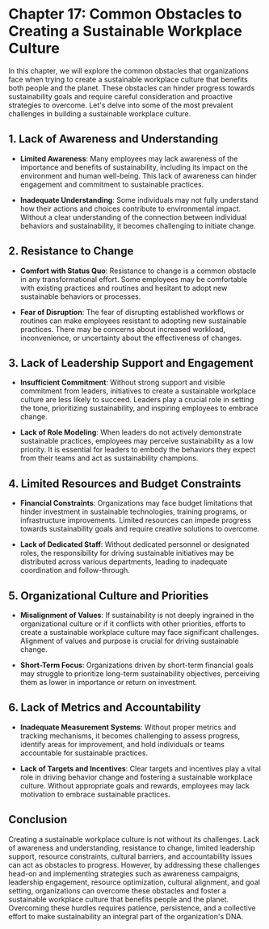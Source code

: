 Chapter 17: Common Obstacles to Creating a Sustainable Workplace Culture
========================================================================

In this chapter, we will explore the common obstacles that organizations face when trying to create a sustainable workplace culture that benefits both people and the planet. These obstacles can hinder progress towards sustainability goals and require careful consideration and proactive strategies to overcome. Let's delve into some of the most prevalent challenges in building a sustainable workplace culture.

**1. Lack of Awareness and Understanding**
------------------------------------------

* **Limited Awareness**: Many employees may lack awareness of the importance and benefits of sustainability, including its impact on the environment and human well-being. This lack of awareness can hinder engagement and commitment to sustainable practices.

* **Inadequate Understanding**: Some individuals may not fully understand how their actions and choices contribute to environmental impact. Without a clear understanding of the connection between individual behaviors and sustainability, it becomes challenging to initiate change.

**2. Resistance to Change**
---------------------------

* **Comfort with Status Quo**: Resistance to change is a common obstacle in any transformational effort. Some employees may be comfortable with existing practices and routines and hesitant to adopt new sustainable behaviors or processes.

* **Fear of Disruption**: The fear of disrupting established workflows or routines can make employees resistant to adopting new sustainable practices. There may be concerns about increased workload, inconvenience, or uncertainty about the effectiveness of changes.

**3. Lack of Leadership Support and Engagement**
------------------------------------------------

* **Insufficient Commitment**: Without strong support and visible commitment from leaders, initiatives to create a sustainable workplace culture are less likely to succeed. Leaders play a crucial role in setting the tone, prioritizing sustainability, and inspiring employees to embrace change.

* **Lack of Role Modeling**: When leaders do not actively demonstrate sustainable practices, employees may perceive sustainability as a low priority. It is essential for leaders to embody the behaviors they expect from their teams and act as sustainability champions.

**4. Limited Resources and Budget Constraints**
-----------------------------------------------

* **Financial Constraints**: Organizations may face budget limitations that hinder investment in sustainable technologies, training programs, or infrastructure improvements. Limited resources can impede progress towards sustainability goals and require creative solutions to overcome.

* **Lack of Dedicated Staff**: Without dedicated personnel or designated roles, the responsibility for driving sustainable initiatives may be distributed across various departments, leading to inadequate coordination and follow-through.

**5. Organizational Culture and Priorities**
--------------------------------------------

* **Misalignment of Values**: If sustainability is not deeply ingrained in the organizational culture or if it conflicts with other priorities, efforts to create a sustainable workplace culture may face significant challenges. Alignment of values and purpose is crucial for driving sustainable change.

* **Short-Term Focus**: Organizations driven by short-term financial goals may struggle to prioritize long-term sustainability objectives, perceiving them as lower in importance or return on investment.

**6. Lack of Metrics and Accountability**
-----------------------------------------

* **Inadequate Measurement Systems**: Without proper metrics and tracking mechanisms, it becomes challenging to assess progress, identify areas for improvement, and hold individuals or teams accountable for sustainable practices.

* **Lack of Targets and Incentives**: Clear targets and incentives play a vital role in driving behavior change and fostering a sustainable workplace culture. Without appropriate goals and rewards, employees may lack motivation to embrace sustainable practices.

**Conclusion**
--------------

Creating a sustainable workplace culture is not without its challenges. Lack of awareness and understanding, resistance to change, limited leadership support, resource constraints, cultural barriers, and accountability issues can act as obstacles to progress. However, by addressing these challenges head-on and implementing strategies such as awareness campaigns, leadership engagement, resource optimization, cultural alignment, and goal setting, organizations can overcome these obstacles and foster a sustainable workplace culture that benefits people and the planet. Overcoming these hurdles requires patience, persistence, and a collective effort to make sustainability an integral part of the organization's DNA.
